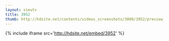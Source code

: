 ```yaml
---
layout: sieutv
title: 3952
thumb: http://hdsite.net/contents/videos_screenshots/3000/3952/preview_360p.mp4.jpg
---
```

{% include iframe src='http://hdsite.net/embed/3952' %}
 
